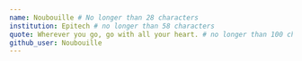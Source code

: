 ```yaml
---
name: Noubouille # No longer than 28 characters
institution: Epitech # no longer than 58 characters
quote: Wherever you go, go with all your heart. # no longer than 100 characters, avoid using quotes(") to guarantee the format remains the same.
github_user: Noubouille
---
```


